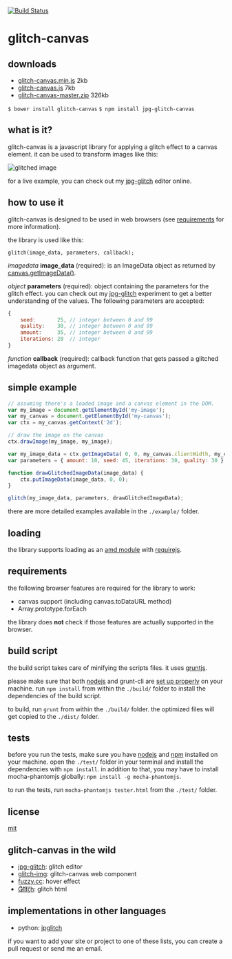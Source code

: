 [![Build Status](https://travis-ci.org/snorpey/glitch-canvas.png?branch=master)](https://travis-ci.org/snorpey/glitch-canvas)

glitch-canvas
=============

downloads
---------

* [glitch-canvas.min.js](https://raw.githubusercontent.com/snorpey/glitch-canvas/master/dist/glitch-canvas.min.js) 2kb
* [glitch-canvas.js](https://raw.githubusercontent.com/snorpey/glitch-canvas/master/dist/glitch-canvas.js) 7kb
* [glitch-canvas-master.zip](https://github.com/snorpey/glitch-canvas/archive/master.zip) 326kb

```$ bower install glitch-canvas```
```$ npm install jpg-glitch-canvas```

what is it?
-----------
glitch-canvas is a javascript library for applying a glitch effect to a canvas element. it can be used to transform images like this:

![glitched image](glitch-example.png)

for a live example, you can check out my [jpg-glitch](http://snorpey.github.io/jpg-glitch) editor online.

how to use it
-------------
glitch-canvas is designed to be used in web browsers (see
[requirements](#requirements) for more information).

the library is used like this:

	glitch(image_data, parameters, callback);

_imagedata_ **image_data** (required): is an ImageData object as returned by [canvas.getImageData()](https://developer.mozilla.org/en/docs/Web/API/CanvasRenderingContext2D#getImageData%28%29 ).

_object_ **parameters** (required): object containing the parameters for the glitch effect. you can check out my [jpg-glitch](http://snorpey.github.io/jpg-glitch/)
experiment to get a better understanding of the values. The following parameters are accepted:

```javascript
{
	seed:       25, // integer between 0 and 99
	quality:    30, // integer between 0 and 99
	amount:     35, // integer between 0 and 99
	iterations: 20  // integer
}
```

_function_ **callback** (required): callback function that gets passed a glitched
imagedata object as argument.

simple example
--------------
```javascript
// assuming there's a loaded image and a canvas element in the DOM.
var my_image = document.getElementById('my-image');
var my_canvas = document.getElementById('my-canvas');
var ctx = my_canvas.getContext('2d');

// draw the image on the canvas
ctx.drawImage(my_image, my_image);

var my_image_data = ctx.getImageData( 0, 0, my_canvas.clientWidth, my_canvas.clientHeight );
var parameters = { amount: 10, seed: 45, iterations: 30, quality: 30 };

function drawGlitchedImageData(image_data) {
	ctx.putImageData(image_data, 0, 0);
}

glitch(my_image_data, parameters, drawGlitchedImageData);
```

there are more detailed examples available in the ```./example/``` folder.

loading
-------
the library supports loading as an [amd module](https://en.wikipedia.org/wiki/Asynchronous_module_definition)
with [requirejs](http://requirejs.org).

requirements
------------
the following browser features are required for the library to work:

* canvas support (including canvas.toDataURL method)
* Array.prototype.forEach

the library does __not__ check if those features are actually supported in the browser.

build script
------------
the build script takes care of minifying the scripts files. it uses [gruntjs](http://gruntjs.com/).

please make sure that both [nodejs](http://nodejs.org/) and grunt-cli are [set up properly](http://gruntjs.com/getting-started) on your machine. run ```npm install``` from within the ```./build/``` folder to install the dependencies of the build script.

to build, run ```grunt``` from within the ```./build/``` folder. the optimized files will get copied to the ```./dist/``` folder.

tests
-----
before you run the tests, make sure you have [nodejs](http://nodejs.org) and [npm](http://npmjs.org) installed on your machine. open the ```./test/``` folder in your terminal and install the dependencies with ```npm install```. in addition to that, you may have to install mocha-phantomjs globally: ```npm install -g mocha-phantomjs```.

to run the tests, run ```mocha-phantomjs tester.html``` from the ```./test/``` folder.

license
-------
[mit](LICENSE)

glitch-canvas in the wild
-------------------------
* [jpg-glitch](http://snorpey.github.io/jpg-glitch): glitch editor 
* [glitch-img](https://github.com/kunjinkao/glitch-img): glitch-canvas web component
* [fuzzy.cc](http://www.fuzzywobble.com/project.php?p=77&n=glitch-image-on-hover): hover effect
* [G͋l̷i᷉t͠c̭h](http://rawgit.com/DUQE/glitch/master/index.html): glitch html

implementations in other languages
----------------------------------
* python: [jpglitch](https://github.com/Kareeeeem/jpglitch)

if you want to add your site or project to one of these lists, you can create a pull request or send me an email.
